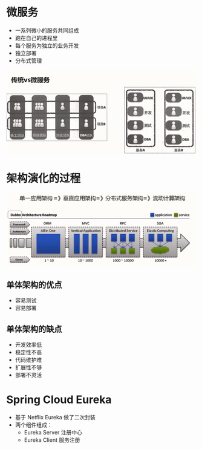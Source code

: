 # 微服务

- 一系列微小的服务共同组成
- 跑在自己的进程里
- 每个服务为独立的业务开发
- 独立部署
- 分布式管理

![image-20200715220331682](img/image-20200715220331682.png)

# 架构演化的过程

![image-20200708220303056](img/image-20200708220303056.png)

## 单体架构的优点

- 容易测试
- 容易部署

## 单体架构的缺点

- 开发效率低
- 稳定性不高
- 代码维护难
- 扩展性不够
- 部署不灵活

# Spring Cloud Eureka

- 基于 Netflix Eureka 做了二次封装
- 两个组件组成：
  - Eureka Server 注册中心
  - Eureka Client 服务注册



